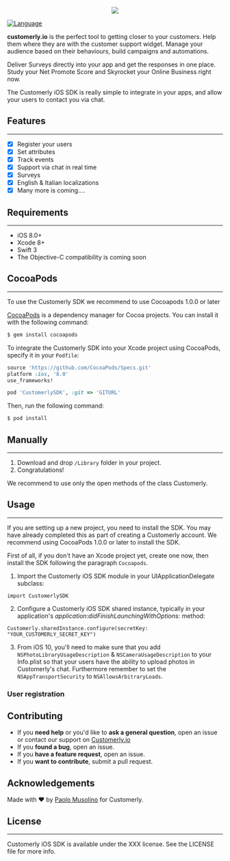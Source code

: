 </p>
<p align="center">
<img src="https://www.cdn.customerly.io/assets/img/Logo_Customerly_Name_Colored.svg">
</p>

 
  [![Language](https://img.shields.io/badge/Swift-3-orange.svg)]()
  
**customerly.io** is the perfect tool to getting closer to your customers. Help them where they are with the customer support widget. Manage your audience based on their behaviours, build campaigns and automations.

Deliver Surveys directly into your app and get the responses in one place. Study your Net Promote Score and Skyrocket your Online Business right now.

The Customerly iOS SDK is really simple to integrate in your apps, and allow your users to contact you via chat.

## Features
----------------

- [x] Register your users
- [x] Set attributes
- [x] Track events
- [x] Support via chat in real time
- [x] Surveys
- [x] English & Italian localizations
- [x] Many more is coming....

## Requirements
----------------

- iOS 8.0+
- Xcode 8+
- Swift 3
- The Objective-C compatibility is coming soon

## CocoaPods
----------------

To use the Customerly SDK we recommend to use Cocoapods 1.0.0 or later

[CocoaPods](http://cocoapods.org) is a dependency manager for Cocoa projects. You can install it with the following command:

```bash
$ gem install cocoapods
```

To integrate the Customerly SDK into your Xcode project using CocoaPods, specify it in your `Podfile`:


```ruby
source 'https://github.com/CocoaPods/Specs.git'
platform :ios, '8.0'
use_frameworks!

pod 'CustomerlySDK', :git => 'GITURL'
```

Then, run the following command:

```bash
$ pod install
```

## Manually
----------------
1. Download and drop ```/Library``` folder in your project.  
2. Congratulations!  

We recommend to use only the open methods of the class Customerly.

## Usage
----------------
If you are setting up a new project, you need to install the SDK. You may have already completed this as part of creating a Customerly account. We recommend using CocoaPods 1.0.0 or later to install the SDK.

First of all, if you don't have an Xcode project yet, create one now, then install the SDK following the paragraph `Cocoapods`.

1) Import the Customerly iOS SDK module in your UIApplicationDelegate subclass:

```
import CustomerlySDK
```
2) Configure a Customerly iOS SDK shared instance, typically in your application's *application:didFinishLaunchingWithOptions:* method:

```
Customerly.sharedInstance.configure(secretKey: "YOUR_CUSTOMERLY_SECRET_KEY")
```

3) From iOS 10, you'll need to make sure that you add `NSPhotoLibraryUsageDescription` & `NSCameraUsageDescription` to your Info.plist so that your users have the ability to upload photos in Customerly's chat. Furthermore remember to set the `NSAppTransportSecurity` to `NSAllowsArbitraryLoads`.



### User registration



## Contributing

- If you **need help** or you'd like to **ask a general question**, open an issue or contact our support on [Customerly.io](https://www.customerly.io)
- If you **found a bug**, open an issue.
- If you **have a feature request**, open an issue.
- If you **want to contribute**, submit a pull request.


## Acknowledgements

Made with ❤️ by [Paolo Musolino](https://github.com/Codeido) for Customerly.


## License
----------------
Customerly iOS SDK is available under the XXX license. See the LICENSE file for more info.
